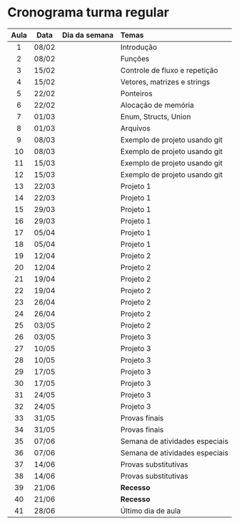 # Cronograma turma regular

| **Aula** | **Data** | **Dia da semana** | **Temas**                      |
|:--------:|:--------:|-------------------|:-------------------------------|
|     1    |   08/02  |                   | Introdução                     |
|     2    |   08/02  |                   | Funções                        |
|     3    |   15/02  |                   | Controle de fluxo e repetição  |
|     4    |   15/02  |                   | Vetores, matrizes e strings    |
|     5    |   22/02  |                   | Ponteiros                      |
|     6    |   22/02  |                   | Alocação de memória            |
|     7    |   01/03  |                   | Enum, Structs, Union           |
|     8    |   01/03  |                   | Arquivos                       |
|     9    |   08/03  |                   | Exemplo de projeto usando git  |
|    10    |   08/03  |                   | Exemplo de projeto usando git  |
|    11    |   15/03  |                   | Exemplo de projeto usando git  |
|    12    |   15/03  |                   | Exemplo de projeto usando git  |
|    13    |   22/03  |                   | Projeto 1                      |
|    14    |   22/03  |                   | Projeto 1                      |
|    15    |   29/03  |                   | Projeto 1                      |
|    16    |   29/03  |                   | Projeto 1                      |
|    17    |   05/04  |                   | Projeto 1                      |
|    18    |   05/04  |                   | Projeto 1                      |
|    19    |   12/04  |                   | Projeto 2                      |
|    20    |   12/04  |                   | Projeto 2                      |
|    21    |   19/04  |                   | Projeto 2                      |
|    22    |   19/04  |                   | Projeto 2                      |
|    23    |   26/04  |                   | Projeto 2                      |
|    24    |   26/04  |                   | Projeto 2                      |
|    25    |   03/05  |                   | Projeto 2                      |
|    26    |   03/05  |                   | Projeto 3                      |
|    27    |   10/05  |                   | Projeto 3                      |
|    28    |   10/05  |                   | Projeto 3                      |
|    29    |   17/05  |                   | Projeto 3                      |
|    30    |   17/05  |                   | Projeto 3                      |
|    31    |   24/05  |                   | Projeto 3                      |
|    32    |   24/05  |                   | Projeto 3                      |
|    33    |   31/05  |                   | Provas finais                  |
|    34    |   31/05  |                   | Provas finais                  |
|    35    |   07/06  |                   | Semana de atividades especiais |
|    36    |   07/06  |                   | Semana de atividades especiais |
|    37    |   14/06  |                   | Provas substitutivas           |
|    38    |   14/06  |                   | Provas substitutivas           |
|    39    |   21/06  |                   | **Recesso**                    |
|    40    |   21/06  |                   | **Recesso**                    |
|    41    |   28/06  |                   | Último dia de aula             |
